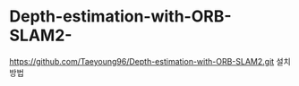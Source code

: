 # Depth-estimation-with-ORB-SLAM2-
https://github.com/Taeyoung96/Depth-estimation-with-ORB-SLAM2.git 설치 방법
